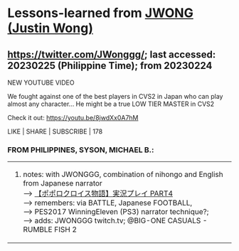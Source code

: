 # Lessons-learned from [JWONG (Justin Wong)](https://twitter.com/JWonggg?ref_src=twsrc%5Egoogle%7Ctwcamp%5Eserp%7Ctwgr%5Eauthor)

## https://twitter.com/JWonggg/; last accessed: 20230225 (Philippine Time); from 20230224


NEW YOUTUBE VIDEO

We fought against one of the best players in CVS2 in Japan who can play almost any character...  He might be a true LOW TIER MASTER in CVS2

Check it out: https://youtu.be/8jwdXx0A7hM

LIKE | SHARE | SUBSCRIBE | 178

### FROM PHILIPPINES, SYSON, MICHAEL B.:

   <table>
 <tr><td>
   
1) notes: with JWONGGG, combination of nihongo and English from Japanese narrator<br/>
--> [【ポポロクロイス物語】実況プレイ PART4](https://www.youtube.com/watch?v=MH6q3qS58jE)<br/>
	 --> remembers: via BATTLE, Japanese FOOTBALL,<br/>
	 --> PES2017 WinningEleven (PS3) narrator technique?;<br/>
	 --> adds: JWONGGG twitch.tv; @BIG-ONE CASUALS - RUMBLE FISH 2
	 
	 
  </td></tr>
</table>


